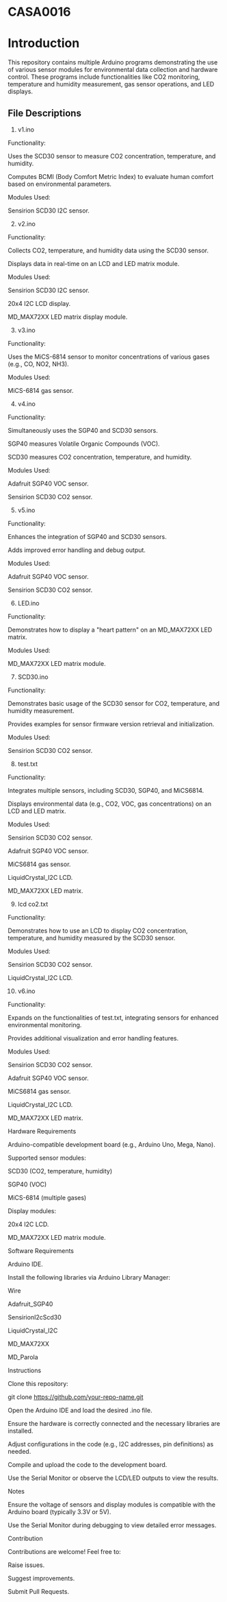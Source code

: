 # CASA0016
# Introduction

This repository contains multiple Arduino programs demonstrating the use of various sensor modules for environmental data collection and hardware control. These programs include functionalities like CO2 monitoring, temperature and humidity measurement, gas sensor operations, and LED displays.

## File Descriptions

1. v1.ino

Functionality:

Uses the SCD30 sensor to measure CO2 concentration, temperature, and humidity.

Computes BCMI (Body Comfort Metric Index) to evaluate human comfort based on environmental parameters.

Modules Used:

Sensirion SCD30 I2C sensor.

2. v2.ino

Functionality:

Collects CO2, temperature, and humidity data using the SCD30 sensor.

Displays data in real-time on an LCD and LED matrix module.

Modules Used:

Sensirion SCD30 I2C sensor.

20x4 I2C LCD display.

MD_MAX72XX LED matrix display module.

3. v3.ino

Functionality:

Uses the MiCS-6814 sensor to monitor concentrations of various gases (e.g., CO, NO2, NH3).

Modules Used:

MiCS-6814 gas sensor.

4. v4.ino

Functionality:

Simultaneously uses the SGP40 and SCD30 sensors.

SGP40 measures Volatile Organic Compounds (VOC).

SCD30 measures CO2 concentration, temperature, and humidity.

Modules Used:

Adafruit SGP40 VOC sensor.

Sensirion SCD30 CO2 sensor.

5. v5.ino

Functionality:

Enhances the integration of SGP40 and SCD30 sensors.

Adds improved error handling and debug output.

Modules Used:

Adafruit SGP40 VOC sensor.

Sensirion SCD30 CO2 sensor.

6. LED.ino

Functionality:

Demonstrates how to display a "heart pattern" on an MD_MAX72XX LED matrix.

Modules Used:

MD_MAX72XX LED matrix module.

7. SCD30.ino

Functionality:

Demonstrates basic usage of the SCD30 sensor for CO2, temperature, and humidity measurement.

Provides examples for sensor firmware version retrieval and initialization.

Modules Used:

Sensirion SCD30 CO2 sensor.

8. test.txt

Functionality:

Integrates multiple sensors, including SCD30, SGP40, and MiCS6814.

Displays environmental data (e.g., CO2, VOC, gas concentrations) on an LCD and LED matrix.

Modules Used:

Sensirion SCD30 CO2 sensor.

Adafruit SGP40 VOC sensor.

MiCS6814 gas sensor.

LiquidCrystal_I2C LCD.

MD_MAX72XX LED matrix.

9. lcd co2.txt

Functionality:

Demonstrates how to use an LCD to display CO2 concentration, temperature, and humidity measured by the SCD30 sensor.

Modules Used:

Sensirion SCD30 CO2 sensor.

LiquidCrystal_I2C LCD.

10. v6.ino

Functionality:

Expands on the functionalities of test.txt, integrating sensors for enhanced environmental monitoring.

Provides additional visualization and error handling features.

Modules Used:

Sensirion SCD30 CO2 sensor.

Adafruit SGP40 VOC sensor.

MiCS6814 gas sensor.

LiquidCrystal_I2C LCD.

MD_MAX72XX LED matrix.

Hardware Requirements

Arduino-compatible development board (e.g., Arduino Uno, Mega, Nano).

Supported sensor modules:

SCD30 (CO2, temperature, humidity)

SGP40 (VOC)

MiCS-6814 (multiple gases)

Display modules:

20x4 I2C LCD.

MD_MAX72XX LED matrix module.

Software Requirements

Arduino IDE.

Install the following libraries via Arduino Library Manager:

Wire

Adafruit_SGP40

SensirionI2cScd30

LiquidCrystal_I2C

MD_MAX72XX

MD_Parola

Instructions

Clone this repository:

git clone https://github.com/your-repo-name.git

Open the Arduino IDE and load the desired .ino file.

Ensure the hardware is correctly connected and the necessary libraries are installed.

Adjust configurations in the code (e.g., I2C addresses, pin definitions) as needed.

Compile and upload the code to the development board.

Use the Serial Monitor or observe the LCD/LED outputs to view the results.

Notes

Ensure the voltage of sensors and display modules is compatible with the Arduino board (typically 3.3V or 5V).

Use the Serial Monitor during debugging to view detailed error messages.

Contribution

Contributions are welcome! Feel free to:

Raise issues.

Suggest improvements.

Submit Pull Requests.
